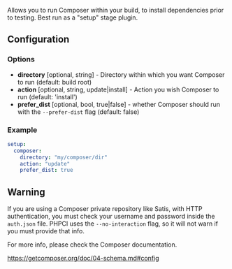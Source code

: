 Allows you to run Composer within your build, to install dependencies prior to testing. Best run as a "setup" stage plugin.

## Configuration
### Options
* **directory** [optional, string] - Directory within which you want Composer to run (default: build root) 
* **action** [optional, string, update|install] - Action you wish Composer to run (default: 'install')
* **prefer_dist** [optional, bool, true|false] - whether Composer should run with the `--prefer-dist` flag (default: false)

### Example
```yml
setup:
  composer:
    directory: "my/composer/dir"
    action: "update"
    prefer_dist: true
```

## Warning

If you are using a Composer private repository like Satis, with HTTP authentication, you must check your username and password inside the ```auth.json``` file. PHPCI uses the ```--no-interaction``` flag, so it will not warn if you must provide that info.

For more info, please check the Composer documentation.

https://getcomposer.org/doc/04-schema.md#config